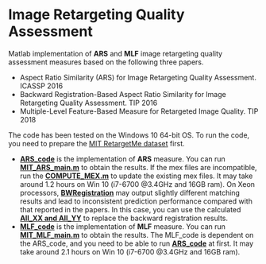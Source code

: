  Image Retargeting Quality Assessment
=====================

Matlab implementation of **ARS** and **MLF** image retargeting quality assessment measures based on the following three papers.
  - Aspect Ratio Similarity (ARS) for Image Retargeting Quality Assessment. ICASSP 2016
  - Backward Registration-Based Aspect Ratio Similarity for Image Retargeting Quality Assessment. TIP 2016
  - Multiple-Level Feature-Based Measure for Retargeted Image Quality. TIP 2018

The code has been tested on the Windows 10 64-bit OS. To run the code, you need to prepare the [MIT RetargetMe dataset](http://people.csail.mit.edu/mrub/retargetme/) first.
* [**ARS_code**](ARS_code) is the implementation of **ARS** measure. You can run [**MIT_ARS_main.m**](ARS_code/MIT_ARS_main.m) to obtain the results. If the mex files are incompatible, run the [**COMPUTE_MEX.m**](ARS_code/COMPUTE_MEX.m) to update the existing mex files. It may take around 1.2 hours on Win 10 (i7-6700 @3.4GHz and 16GB ram). On Xeon processors, [**BWRegistration**](ARS_code/BWRegistration) may output slightly different matching results and lead to inconsistent prediction performance compared with that reported in the papers. In this case, you can use the calculated [**All_XX and All_YY**](precomputed_BR/BR_results.mat) to replace the backward registration results.
* [**MLF_code**](MLF_code) is the implementation of **MLF** measure. You can run [**MIT_MLF_main.m**](MLF_code/MIT_MLF_main.m) to obtain the results. The MLF_code is dependent on the ARS_code, and you need to be able to run [**ARS_code**](ARS_code) at first. It may take around 2.1 hours on Win 10 (i7-6700 @3.4GHz and 16GB ram).
